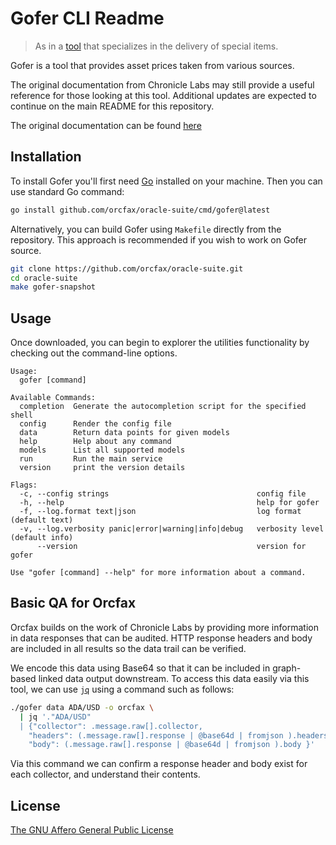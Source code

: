 # Gofer CLI Readme

> As in a [tool](https://en.wikipedia.org/wiki/Gofer) that specializes in the
delivery of special items.

Gofer is a tool that provides asset prices taken from various sources.

The original documentation from Chronicle Labs may still provide a useful
reference for those looking at this tool. Additional updates are expected to
continue on the main README for this repository.

The original documentation can be found [here][chronicle-readme-1]

[chronicle-readme-1]: https://github.com/orcfax/oracle-suite/blob/master/cmd/gofer/README.md

## Installation

To install Gofer you'll first need [Go][go-1] installed on your machine. Then
you can use standard Go command:

[go-1]: https://go.dev/doc/install

```sh
go install github.com/orcfax/oracle-suite/cmd/gofer@latest
```

Alternatively, you can build Gofer using `Makefile` directly from the
repository. This approach is recommended if you wish to work on Gofer source.

```bash
git clone https://github.com/orcfax/oracle-suite.git
cd oracle-suite
make gofer-snapshot
```

## Usage

Once downloaded, you can begin to explorer the utilities functionality by
checking out the command-line options.

```text
Usage:
  gofer [command]

Available Commands:
  completion  Generate the autocompletion script for the specified shell
  config      Render the config file
  data        Return data points for given models
  help        Help about any command
  models      List all supported models
  run         Run the main service
  version     print the version details

Flags:
  -c, --config strings                                 config file
  -h, --help                                           help for gofer
  -f, --log.format text|json                           log format (default text)
  -v, --log.verbosity panic|error|warning|info|debug   verbosity level (default info)
      --version                                        version for gofer

Use "gofer [command] --help" for more information about a command.
```

## Basic QA for Orcfax

Orcfax builds on the work of Chronicle Labs by providing more information in
data responses that can be audited. HTTP response headers and body are included
in all results so the data trail can be verified.

We encode this data using Base64 so that it can be included in graph-based
linked data output downstream. To access this data easily via this tool, we
can use [`jq`][jq-1] using a command such as follows:

[jq-1]: https://github.com/jqlang/jq

```sh
./gofer data ADA/USD -o orcfax \
  | jq '."ADA/USD"
  | {"collector": .message.raw[].collector,
    "headers": (.message.raw[].response | @base64d | fromjson ).headers,
    "body": (.message.raw[].response | @base64d | fromjson ).body }'
```

Via this command we can confirm a response header and body exist for each
collector, and understand their contents.

## License

[The GNU Affero General Public License][affero-1]

[affero-1]: https://www.tldrlegal.com/license/gnu-affero-general-public-license-v3-agpl-3-0
